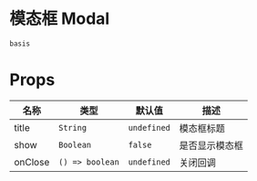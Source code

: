 # 模态框 Modal

```demo
basis
```

# Props

| 名称    | 类型            | 默认值      | 描述           |
| ------- | --------------- | ----------- | -------------- |
| title   | `String`        | `undefined` | 模态框标题     |
| show    | `Boolean`       | `false`     | 是否显示模态框 |
| onClose | `() => boolean` | `undefined` | 关闭回调       |
